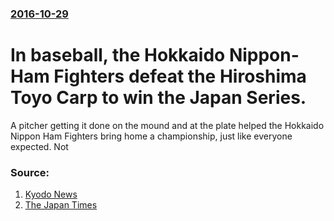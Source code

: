 ### [2016-10-29](/news/2016/10/29/index.md)

# In baseball, the Hokkaido Nippon-Ham Fighters defeat the Hiroshima Toyo Carp to win the Japan Series.  

A pitcher getting it done on the mound and at the plate helped the Hokkaido Nippon Ham Fighters bring home a championship, just like everyone expected. Not


### Source:

1. [Kyodo News](http://kyodonews.net/news/2016/10/29/86060)
2. [The Japan Times](http://www.japantimes.co.jp/sports/2016/10/30/baseball/japanese-baseball/fighters-wrap-japan-series-title-dramatic-eighth-inning-fireworks/)
